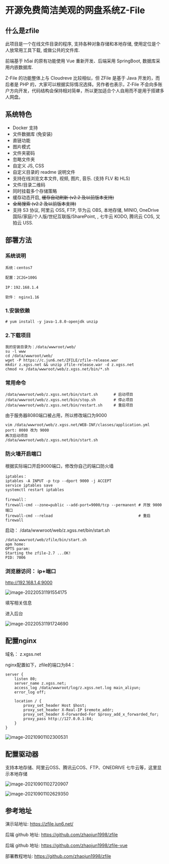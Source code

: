 # 开源免费简洁美观的网盘系统Z-File

## 什么是zfile

此项目是一个在线文件目录的程序, 支持各种对象存储和本地存储, 使用定位是个人放常用工具下载, 或做公共的文件库.

前端基于 h5ai 的原有功能使用 Vue 重新开发、后端采用 SpringBoot, 数据库采用内嵌数据库.

Z-File 的功能整体上与 Cloudreve 比较相似，但 ZFile 是基于 Java 开发的，而后者是 PHP 的，大家可以根据实际情况选择。另作者也表示，Z-File 不会向多账户方向开发，代码结构会保持相对简单，所以更加适合个人自用而不是用于搭建多人网盘。

## 系统特色

* Docker 支持
* 文件数据库 (免安装)
* 直链功能
* 图片模式
* 文件夹密码
* 忽略文件夹
* 自定义 JS, CSS
* 自定义目录的 readme 说明文件
* 支持在线浏览文本文件, 视频, 图片, 音乐. (支持 FLV 和 HLS)
* 文件/目录二维码
* 同时挂载多个存储策略
* 缓存动态开启, ~~缓存自动刷新 (v2.2 及以前版本支持)~~
* ~~全局搜索 (v2.2 及以前版本支持)~~
* 支持 S3 协议, 阿里云 OSS, FTP, 华为云 OBS, 本地存储, MINIO, OneDrive 国际/家庭/个人版/世纪互联版/SharePoint, , 七牛云 KODO, 腾讯云 COS, 又拍云 USS.

## 部署方法

### 系统说明

```
系统：centos7

配置：2C2G+100G

IP：192.168.1.4

软件： nginx1.16
```



### 1.安装依赖

```
# yum install -y java-1.8.0-openjdk unzip
```



### 2.下载项目

```
我的安装目录为：/data/wwwroot/web/
su -l www
cd /data/wwwroot/web/
wget -P https://c.jun6.net/ZFILE/zfile-release.war
mkdir z.xgss.net && unzip zfile-release.war -d z.xgss.net
chmod +x /data/wwwroot/web/z.xgss.net/bin/*.sh
```

### 常用命令

```
/data/wwwroot/web/z.xgss.net/bin/start.sh       # 启动项目
/data/wwwroot/web/z.xgss.net/bin/stop.sh        # 停止项目
/data/wwwroot/web/z.xgss.net/bin/restart.sh     # 重启项目
```



由于服务器8080端口被占用，所以修改端口为9000

```
vim /data/wwwroot/web/z.xgss.net/WEB-INF/classes/application.yml
port: 8080 改为 9000
再次启动项目
/data/wwwroot/web/z.xgss.net/bin/start.sh
```



### 防火墙开启端口

根据实际端口开启9000端口，修改你自己的端口防火墙

```
iptables：
iptables -A INPUT -p tcp --dport 9000 -j ACCEPT
service iptables save 
systemctl restart iptables

firewall：
firewall-cmd --zone=public --add-port=9000/tcp --permanent # 开放 9000 端口
firewall-cmd --reload                                      # 重启firewall

```

启动：
/data/wwwroot/web/z.xgss.net/bin/start.sh

```
/data/wwwroot/web/zfile/bin/start.sh 
apm home: 
OPTS param: 
Starting the zfile-2.7 ...OK!
PID: 7006
```

### 浏览器访问： ip+端口

http://192.168.1.4:9000

![image-20220531191554175](https://imgoss.xgss.net/picgo/image-20220531191554175.png?aliyun)

填写相关信息



进入后台

![image-20220531191724690](https://imgoss.xgss.net/picgo/image-20220531191724690.png?aliyun)



## 配置nginx

域名： z.xgss.net

nginx配置如下，zfile的端口为84：

```
server {
	listen 80;
    server_name z.xgss.net;
    access_log /data/wwwroot/log/z.xgss.net.log main_aliyun;
    error_log off;

    location / {
        proxy_set_header Host $host;
        proxy_set_header X-Real-IP $remote_addr;
        proxy_set_header X-Forwarded-For $proxy_add_x_forwarded_for;
        proxy_pass http://127.0.0.1:84;
    }
}
```





![image-20210901102300531](https://imgoss.xgss.net/picgo/image-20210901102300531.png?aliyun)

## 配置驱动器

支持本地存储、阿里云OSS、腾讯云COS、FTP、ONEDRIVE 七牛云等，这里显示本地存储

![image-20210901102720907](https://imgoss.xgss.net/picgo/image-20210901102720907.png?aliyun)

![image-20210901102629350](https://imgoss.xgss.net/picgo/image-20210901102629350.png?aliyun)



## 参考地址

演示站地址: https://zfile.jun6.net/

后端 github 地址: https://github.com/zhaojun1998/zfile

后端 github 地址: https://github.com/zhaojun1998/zfile-vue

部署教程地址:
https://github.com/zhaojun1998/zfile



